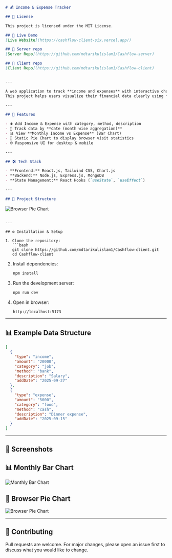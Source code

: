 ```markdown
# 💰 Income & Expense Tracker

## 📜 License

This project is licensed under the MIT License.

## 🔗 Live Demo
[Live Website](https://cashflow-client-six.vercel.app/)

## 🔗 Server repo
[Server Repo](https://github.com/mdtarikulislam1/Cashflow-server)

## 🔗 Client repo
[Client Repo](https://github.com/mdtarikulislam1/Cashflow-client)


---

A web application to track **income and expenses** with interactive charts.  
This project helps users visualize their financial data clearly using **Bar Chart** and **Pie Chart** (browser visits or any static analytics).

---

## 🚀 Features

- ➕ Add Income & Expense with category, method, description
- 📅 Track data by **date (month wise aggregation)**
- 📊 View **Monthly Income vs Expense** (Bar Chart)
- 🥧 Static Pie Chart to display browser visit statistics
- 🌐 Responsive UI for desktop & mobile

---

## 🛠️ Tech Stack

- **Frontend:** React.js, Tailwind CSS, Chart.js
- **Backend:** Node.js, Express.js, MongoDB
- **State Management:** React Hooks (`useState`, `useEffect`)

---

## 📂 Project Structure

```

![Browser Pie Chart](https://i.postimg.cc/zfCzt65w/Screenshot-2025-09-28-160712.png)

````

---

## ⚙️ Installation & Setup

1. Clone the repository:
   ```bash
   git clone https://github.com/mdtarikulislam1/Cashflow-client.git
   cd Cashflow-client

````

2. Install dependencies:

   ```bash
   npm install
   ```

3. Run the development server:

   ```bash
   npm run dev
   ```

4. Open in browser:

   ```
   http://localhost:5173
   ```

---

## 📊 Example Data Structure

```json
[
  {
    "type": "income",
    "amount": "20000",
    "category": "job",
    "method": "bank",
    "description": "Salary",
    "addDate": "2025-09-27"
  },
  {
    "type": "expense",
    "amount": "5000",
    "category": "food",
    "method": "cash",
    "description": "Dinner expense",
    "addDate": "2025-09-15"
  }
]
```

---

## 📸 Screenshots

## 📊 Monthly Bar Chart
![Monthly Bar Chart](https://i.postimg.cc/xCJTn8VZ/Screenshot-2025-09-28-154015.png)

## 🥧 Browser Pie Chart
![Browser Pie Chart](https://i.postimg.cc/VkgNF2Fq/Screenshot-2025-09-28-154032.png)


---

## 🤝 Contributing

Pull requests are welcome. For major changes, please open an issue first to discuss what you would like to change.

